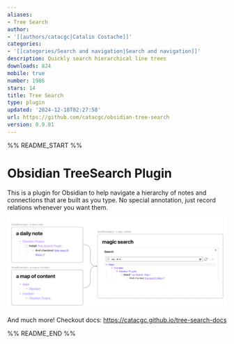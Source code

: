 ```yaml
---
aliases:
- Tree Search
author:
- '[[authors/catacgc|Catalin Costache]]'
categories:
- '[[categories/Search and navigation|Search and navigation]]'
description: Quickly search hierarchical line trees
downloads: 824
mobile: true
number: 1986
stars: 14
title: Tree Search
type: plugin
updated: '2024-12-18T02:27:58'
url: https://github.com/catacgc/obsidian-tree-search
version: 0.9.81
---
```


%% README_START %%

# Obsidian TreeSearch Plugin

This is a plugin for Obsidian to help navigate a hierarchy of notes and connections that are built as you type.
No special annotation, just record relations whenever you want them.

![alt text](https://raw.githubusercontent.com/catacgc/obsidian-tree-search/HEAD/image.png)

And much more! Checkout docs: https://catacgc.github.io/tree-search-docs


%% README_END %%